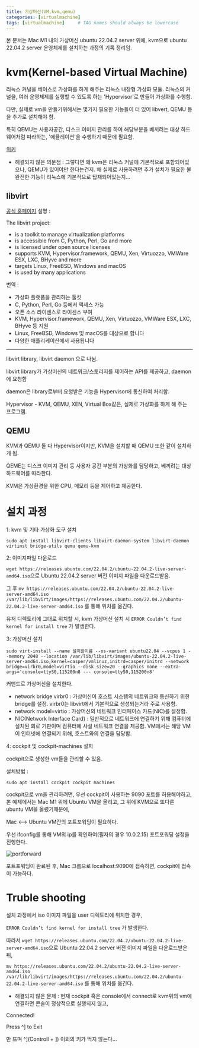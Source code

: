 ```yaml
---
title: 가상머신(VM,kvm,qemu)
categories: [virtualmachine]
tags: [virtualmachine]     # TAG names should always be lowercase
---
```


본 문서는 Mac M1 내의 가상머신 ubuntu 22.04.2 server 위에, kvm으로 ubuntu 22.04.2 server 운영체제를 설치하는 과정의 기록 정리임.

# kvm(Kernel-based Virtual Machine)

리눅스 커널을 베이스로 가상화를 하게 해주는 리눅스 내장형 가상화 모듈. 리눅스의 커널을, 여러 운영체제를 실행할 수 있도록 하는 'Hypervisor'로 만들어 가상화를 수행함.

다만, 실제로 vm을 만들기위해서는 몇가지 필요한 기능들이 더 있어 libvert, QEMU 등을 추가로 설치해야 함.

특히 QEMU는 사용자공간, 디스크 이미지 관리를 하여 해당부분을 베끼려는 대상 하드웨어처럼 따라하는, '에뮬레이션'을 수행하기 때문에 필요함.

[위키](https://ko.wikipedia.org/wiki/%EC%BB%A4%EB%84%90_%EA%B8%B0%EB%B0%98_%EA%B0%80%EC%83%81_%EB%A8%B8%EC%8B%A0)

* 해결되지 않은 의문점 : 그렇다면 왜 kvm은 리눅스 커널에 기본적으로 포함되어있으나, QEMU가 있어야만 한다는건지. 왜 실제로 사용하려면 추가 설치가 필요한 불완전한 기능이 리눅스에 기본적으로 탑재되어있는지...

## libvirt

[공식 홈페이지](https://libvirt.org/) 설명 : 

The libvirt project:

* is a toolkit to manage virtualization platforms
* is accessible from C, Python, Perl, Go and more
* is licensed under open source licenses
* supports KVM, Hypervisor.framework, QEMU, Xen, Virtuozzo, VMWare ESX, LXC, BHyve and more
* targets Linux, FreeBSD, Windows and macOS
* is used by many applications

번역 : 
* 가상화 플랫폼을 관리하는 툴킷
* C, Python, Perl, Go 등에서 액세스 가능
* 오픈 소스 라이센스로 라이센스 부여
* KVM, Hypervisor.framework, QEMU, Xen, Virtuozzo, VMWare ESX, LXC, BHyve 등 지원
* Linux, FreeBSD, Windows 및 macOS를 대상으로 합니다
* 다양한 애플리케이션에서 사용됩니다

-------

libvirt library, libvirt daemon 으로 나뉨.

libvirt library가 가상머신의 네트워크/스토리지를 제어하는 API를 제공하고, daemon에 요청함

daemon은 library로부터 요청받은 기능을 Hypervisor에 통신하여 처리함.

Hypervisor - KVM, QEMU, XEN, Virtual Box같은, 실제로 가상화를 하게 해 주는 프로그램.



## QEMU

KVM과 QEMU 둘 다 Hypervisor이지만, KVM을 설치할 때 QEMU 또한 같이 설치하게 됨.

QEME는 디스크 이미지 관리 등 사용자 공간 부분의 가상화를 담당하고, 베끼려는 대상 하드웨어를 따라한다.

KVM은 가상환경을 위한 CPU, 메모리 등을 제어하고 제공한다.


# 설치 과정

1: kvm 및 기타 가상화 도구 설치

`sudo apt install libvirt-clients libvirt-daemon-system libvirt-daemon virtinst bridge-utils qemu qemu-kvm`

2: 이미지파일 다운로드

`wget https://releases.ubuntu.com/22.04.2/ubuntu-22.04.2-live-server-amd64.iso`으로 Ubuntu 22.04.2 server 버전 이미지 파일을 다운로드받음.

그 후 `mv https://releases.ubuntu.com/22.04.2/ubuntu-22.04.2-live-server-amd64.iso /var/lib/libvirt/images/https://releases.ubuntu.com/22.04.2/ubuntu-22.04.2-live-server-amd64.iso` 를 통해 위치를 옮긴다.

유저 디렉토리에 그대로 위치할 시, kvm 가상머신 설치 시 `ERROR Couldn’t find kernel for install tree` 가 발생한다.

3: 가상머신 설치

`sudo virt-install --name 설치할이름 --os-variant ubuntu22.04 --vcpus 1 --memory 2048 --location /var/lib/libvirt/images/ubuntu-22.04.2-live-server-amd64.iso,kernel=casper/vmlinuz,initrd=casper/initrd --network bridge=virbr0,model=virtio --disk size=20 --graphics none --extra-args='console=ttyS0,115200n8 --- console=ttyS0,115200n8'`

커맨드로 가상머신을 설치한다.

* network bridge virbr0 : 가상머신이 호스트 시스템의 네트워크와 통신하기 위한 bridge를 설정. virbr0는 libvirt에서 기본적으로 생성되는거라 주로 사용함.
* network model=virtio : 가상머신의 네트워크 인터페이스 카드(NIC)를 설정함.
* NIC(Network Interface Card) : 일반적으로 네트워크에 연결하기 위해 컴퓨터에 설치된 회로 기판이며 컴퓨터에 사설 네트워크 연결을 제공함. VM에서는 해당 VM이 인터넷에 연결되기 위해, 호스트와의 연결을 담당함.

4: cockpit 및 cockpit-machines 설치

cockpit으로 생성한 vm들을 관리할 수 있음.

설치방법 : 

`sudo apt install cockpit cockpit machines`

cockpit으로 vm을 관리하려면, 우선 cockpit이 사용하는 9090 포트를 허용해야하고, 본 예제에서는 Mac M1 위에 Ubuntu VM을 올리고, 그 위에 KVM으로 또다른 ubuntu VM을 올렸기때문에, 

Mac <--> Ubuntu VM간의 포트포워딩이 필요하다.

우선 ifconfig를 통해 VM의 ip를 확인하여(필자의 경우 10.0.2.15) 포트포워딩 설정을 진행한다.

![portforward](https://hyunwoo1123.github.io/assets/img/kvm/kvm-portforward.png)

포트포워딩이 완료된 후, Mac 크롬으로 localhost:9090에 접속하면, cockpit에 접속이 가능하다.

# Truble shooting

설치 과정에서 iso 이미지 파일을 user 디렉토리에 위치한 경우, 

`ERROR Couldn’t find kernel for install tree` 가 발생한다.

따라서 `wget https://releases.ubuntu.com/22.04.2/ubuntu-22.04.2-live-server-amd64.iso`으로 Ubuntu 22.04.2 server 버전 이미지 파일을 다운로드받은 뒤,

`mv https://releases.ubuntu.com/22.04.2/ubuntu-22.04.2-live-server-amd64.iso /var/lib/libvirt/images/https://releases.ubuntu.com/22.04.2/ubuntu-22.04.2-live-server-amd64.iso` 를 통해 위치를 옮긴다.

* 해결되지 않은 문제 : 현재 cockpit 혹은 console에서 connect로 kvm위의 vm에 연결하면 콘솔이 정상적으로 실행되지 않고,

Connected!

Press ^] to Exit

만 뜨며 ^](Controll + ]) 이외의 키가 먹지 않는다...





